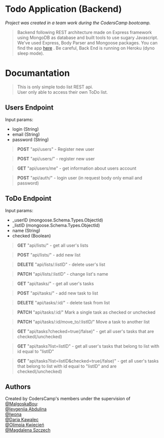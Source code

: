 # **Todo Application (Backend)**

_Project was created in a team work during the CodersCamp bootcamp._

> Backend following REST architecture made on Express framework using MongoDB as database and built tools to use sugary Javascript. We've used Express, Body Parser and Mongoose packages.
> You can find the app [here](https://cc19todoapp.herokuapp.com) . Be careful, Back End is running on Heroku (dyno sleep mode).

# Documantation

> This is only simple todo list REST api.\
> User only able to access their own ToDo list.

## Users Endpoint

Input params:

- login (String)
- email (String)
- password (String)

> **POST** "api/users" - Register new user

> **POST** "api/users/" - register new user

> **GET** "api/users/me" - get information about users account

> **POST** "api/auth/" - login user (in request body only email and password)

## ToDo Endpoint

Input params:

- \_userID (mongoose.Schema.Types.ObjectId)
- \_listID (mongoose.Schema.Types.ObjectId)
- name (String)
- checked (Boolean)

> **GET** "api/lists/" - get all user's lists

> **POST** "api/lists/" - add new list

> **DELETE** "api/lists/:listID" - delete user's list

> **PATCH** "api/lists/:listID" - change list's name

> **GET** "api/tasks/" - get all user's tasks

> **POST** "api/tasks/" - add new task to list

> **DELETE** "api/tasks/:id/" - delete task from list

> **PATCH** "api/tasks/:id/" Mark a single task as checked or unchecked

> **PATCH** "api/tasks/:id/move_to/:listID/" Move a task to another list

> **GET** "api/tasks?checked=true(/false)" - get all user's tasks that are checked(/unchecked)

> **GET** "api/tasks?list=listID" - get all user's tasks that belong to list with id equal to "listID"

> **GET** "api/tasks?list=listID&checked=true(/false)" - get all user's tasks that belong to list with id equal to "listID" and are checked(/unchecked)

## Authors

Created by CodersCamp's members under the supervision of [@MalgoskaBou](https://github.com/MalgoskaBou):\
[@Ievgeniia Abdulina](https://github.com/IevgeniiaAbdulina)\
[@Iwona](https://github.com/Crazysh8)\
[@Daria Kawalec](https://github.com/dariaka)\
[@Olimpia Kwiecień](https://github.com/kvviecien)\
[@Magdalena Szczech](https://github.com/magdalenaszczech)
